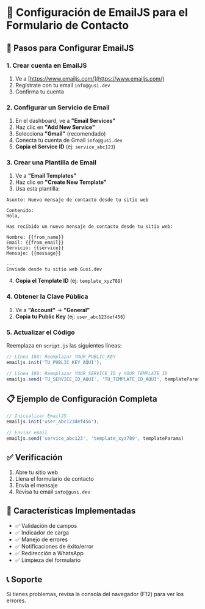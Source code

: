 # 📧 Configuración de EmailJS para el Formulario de Contacto

## 🚀 Pasos para Configurar EmailJS

### 1. Crear cuenta en EmailJS
1. Ve a [https://www.emailjs.com/](https://www.emailjs.com/)
2. Regístrate con tu email `info@gusi.dev`
3. Confirma tu cuenta

### 2. Configurar un Servicio de Email
1. En el dashboard, ve a **"Email Services"**
2. Haz clic en **"Add New Service"**
3. Selecciona **"Gmail"** (recomendado)
4. Conecta tu cuenta de Gmail `info@gusi.dev`
5. **Copia el Service ID** (ej: `service_abc123`)

### 3. Crear una Plantilla de Email
1. Ve a **"Email Templates"**
2. Haz clic en **"Create New Template"**
3. Usa esta plantilla:

```
Asunto: Nuevo mensaje de contacto desde tu sitio web

Contenido:
Hola,

Has recibido un nuevo mensaje de contacto desde tu sitio web:

Nombre: {{from_name}}
Email: {{from_email}}
Servicio: {{service}}
Mensaje: {{message}}

---
Enviado desde tu sitio web Gusi.dev
```

4. **Copia el Template ID** (ej: `template_xyz789`)

### 4. Obtener la Clave Pública
1. Ve a **"Account"** → **"General"**
2. **Copia tu Public Key** (ej: `user_abc123def456`)

### 5. Actualizar el Código
Reemplaza en `script.js` las siguientes líneas:

```javascript
// Línea 160: Reemplazar YOUR_PUBLIC_KEY
emailjs.init('TU_PUBLIC_KEY_AQUI');

// Línea 199: Reemplazar YOUR_SERVICE_ID y YOUR_TEMPLATE_ID
emailjs.send('TU_SERVICE_ID_AQUI', 'TU_TEMPLATE_ID_AQUI', templateParams)
```

## 📋 Ejemplo de Configuración Completa

```javascript
// Inicializar EmailJS
emailjs.init('user_abc123def456');

// Enviar email
emailjs.send('service_abc123', 'template_xyz789', templateParams)
```

## ✅ Verificación
1. Abre tu sitio web
2. Llena el formulario de contacto
3. Envía el mensaje
4. Revisa tu email `info@gusi.dev`

## 🔧 Características Implementadas
- ✅ Validación de campos
- ✅ Indicador de carga
- ✅ Manejo de errores
- ✅ Notificaciones de éxito/error
- ✅ Redirección a WhatsApp
- ✅ Limpieza del formulario

## 📞 Soporte
Si tienes problemas, revisa la consola del navegador (F12) para ver los errores.
